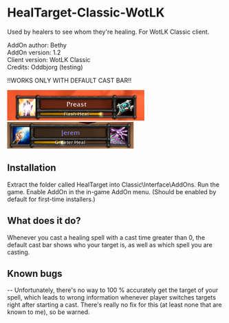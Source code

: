# HealTarget-Classic-WotLK
Used by healers to see whom they're healing. For WotLK Classic client.

AddOn author: Bethy  
AddOn version: 1.2  
Client version: WotLK Classic  
Credits: Oddbjorg (testing)

!!WORKS ONLY WITH DEFAULT CAST BAR!!

![Example 1](https://github.com/AddOnBethy/HealTarget-3.3.5/blob/main/example1.png?raw=true) ![Example 2](https://github.com/AddOnBethy/HealTarget-3.3.5/blob/main/example2.png?raw=true)

## Installation

Extract the folder called HealTarget into Classic\Interface\AddOns. Run the game. Enable AddOn in the in-game AddOn menu. (Should be enabled by default for first-time installers.)

## What does it do?

Whenever you cast a healing spell with a cast time greater than 0, the default cast bar shows who your target is, as well as which spell you are casting.

## Known bugs

 -- Unfortunately, there's no way to 100 % accurately get the target of your spell, which leads to wrong information whenever player switches targets right after starting a cast. There's really no fix for this (at least none that are known to me), so be warned.  
